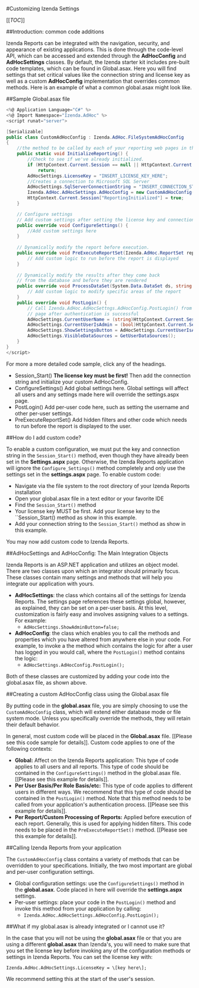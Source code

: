#Customizing Izenda Settings

[[_TOC_]]

##Introduction: common code additions

Izenda Reports can be integrated with the navigation, security, and appearance of existing applications. This is done through the code-level API, which can be accessed and extended through the **AdHocConfig** and **AdHocSettings** classes. By default, the Izenda starter kit includes pre-built code templates, which can be found in Global.asax. Here you will find settings that set critical values like the connection string and license key as well as a custom **AdHocConfig** implementation that overrides common methods. Here is an example of what a common global.asax might look like. 

##Sample Global.asax file

``` c#
<%@ Application Language="C#" %>
<%@ Import Namespace="Izenda.AdHoc" %>
<script runat="server">

[Serializable]
public class CustomAdHocConfig : Izenda.AdHoc.FileSystemAdHocConfig
{
    //the method to be called by each of your reporting web pages in the OnPreInit() method. This will instantiate Izenda reports throughout your reporting application.
    public static void InitializeReporting() {
        //Check to see if we've already initialized.
        if (HttpContext.Current.Session == null || HttpContext.Current.Session["ReportingInitialized"] != null)
            return;
        AdHocSettings.LicenseKey = "INSERT_LICENSE_KEY_HERE";
        //Creates a connection to Microsoft SQL Server
        AdHocSettings.SqlServerConnectionString = "INSERT_CONNECTION_STRING_HERE";
        Izenda.AdHoc.AdHocSettings.AdHocConfig = new CustomAdHocConfig();
        HttpContext.Current.Session["ReportingInitialized"] = true;
    }

    // Configure settings
    // Add custom settings after setting the license key and connection string
    public override void ConfigureSettings() {
        //Add custom settings here
    }
    
    // Dynamically modify the report before execution. 
    public override void PreExecuteReportSet(Izenda.AdHoc.ReportSet reportSet) {
        // Add custom logic to run before the report is displayed     
    }
	
    // Dynamically modify the results after they come back 
    // from the database and before they are rendered
    public override void ProcessDataSet(System.Data.DataSet ds, string reportPart) {
        // Add custom logic to modify specific areas of the report
    }
    public override void PostLogin() {
        // Call Izenda.AdHoc.AdHocSettngs.AdHocConfig.PostLogin() from your login
        // page after authentication is successful
        AdHocSettings.CurrentUserName = (string)HttpContext.Current.Session["UserName"]; //Assumes the authenticated username is stored in a session variable
        AdHocSettings.CurrentUserIsAdmin = (bool)HttpContext.Current.Session["IsAdmin"]; //Assumes the authenticated user's admin status is stored in a session variable
        AdHocSettings.ShowSettingsButton = AdHocSettings.CurrentUserIsAdmin;
        AdHocSettings.VisibleDataSources = GetUserDataSources();
    }
}
</script>
```

For more a more detailed code sample, click any of the headings.

  * Session_Start() **The license key must be first!** Then add the connection string and initialize your custom AdHocConfig.
  * ConfigureSettings() Add global settings here. Global settings will affect all users and any settings made here will override the settings.aspx page.
  * PostLogin() Add per-user code here, such as setting the username and other per-user settings.
  * PreExecuteReportSet() Add hidden filters and other code which needs to run before the report is displayed to the user.

##How do I add custom code?

To enable a custom configuration, we must put the key and connection string in the ``Session_Start()`` method, even though they have already been set in the **Settings.aspx** page. Otherwise, the Izenda Reports application will ignore the ``Configure_Settings()`` method completely and only use the settings set in the **settings.aspx** page. To enable custom code: 

  * Navigate via the file system to the root directory of your Izenda Reports installation
  * Open your global.asax file in a text editor or your favorite IDE
  * Find the ``Session_Start()`` method
  * Your license key MUST be first. Add your license key to the ``Session_Start() method as show in this example.
  * Add your connection string to the ``Session_Start()`` method as show in this example.

You may now add custom code to Izenda Reports.

##AdHocSettings and AdHocConfig: The Main Integration Objects

Izenda Reports is an ASP.NET application and utilizes an object model. There are two classes upon which an integrator should primarily focus. These classes contain many settings and methods that will help you integrate our application with yours.

  * **AdHocSettings**: the class which contains all of the settings for Izenda Reports. The settings page references these settings global, however, as explained, they can be set on a per-user basis. At this level, customization is fairly easy and involves assigning values to a settings. For example:
    * ``AdHocSettings.ShowAdminButton=false;``
  * **AdHocConfig**: the class which enables you to call the methods and properties which you have altered from anywhere else in your code. For example, to invoke a the method which contains the logic for after a user has logged in you would call, where the ``PostLogin()`` method contains the logic:
    * ``AdHocSettings.AdHocConfig.PostLogin();``

Both of these classes are customized by adding your code into the global.asax file, as shown above.

##Creating a custom AdHocConfig class using the Global.asax file

By putting code in the **global.asax** file, you are simply choosing to use the ``CustomAdHocConfig`` class, which will extend either database mode or file system mode. Unless you specifically override the methods, they will retain their default behavior.

In general, most custom code will be placed in the **Global.asax** file. [[Please see this code sample for details]]. Custom code applies to one of the following contexts:

  * **Global:** Affect on the Izenda Reports application: This type of code applies to all users and all reports. This type of code should be contained in the ``ConfigureSettings()`` method in the global.asax file. [[Please see this example for details]]. 
  * **Per User Basis/Per Role Basis/etc:** This type of code applies to different users in different ways. We recommend that this type of code should be contained in the ``PostLogin()`` method. Note that this method needs to be called from your application's authentication process. [[Please see this example for details]].
  * **Per Report/Custom Processing of Reports:** Applied before execution of each report. Generally, this is used for applying hidden filters. This code needs to be placed in the ``PreExecuteReportSet()`` method. [[Please see this example for details]].

##Calling Izenda Reports from your application

The ``CustomAdHocConfig`` class contains a variety of methods that can be overridden to your specifications. Initially, the two most important are global and per-user configuration settings.

  * Global configuration settings: use the ``ConfigureSettings()`` method in the **global.asax**. Code placed in here will override the **settings.aspx** settings.
  * Per-user settings: place your code in the ``PostLogin()`` method and invoke this method from your application by calling:
    * ``Izenda.AdHoc.AdHocSettings.AdHocConfig.PostLogin();``

##What if my global.asax is already integrated or I cannot use it?

In the case that you will not be using the **global.asax** file or that you are using a different **global.asax** than Izenda's, you will need to make sure that you set the license key before invoking any of the configuration methods or settings in Izenda Reports. You can set the license key with:

 ``Izenda.AdHoc.AdHocSettings.LicenseKey = \[key here\];``

We recommend setting this at the start of the user's session.